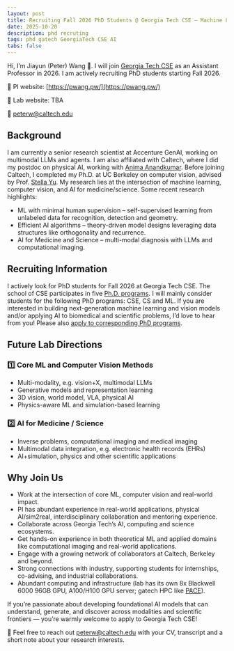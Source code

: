 ```yaml
---
layout: post
title: Recruiting Fall 2026 PhD Students @ Georgia Tech CSE — Machine Learning, Computer Vision and AI for Science
date: 2025-10-20
description: phd recruting
tags: phd gatech GeorgiaTech CSE AI
tabs: false
---
```



Hi, I’m Jiayun (Peter) Wang 👋. I will join [Georgia Tech CSE](https://cse.gatech.edu/) as an Assistant Professor in 2026. I am actively recruiting PhD students starting Fall 2026.

🔗 PI website: [https://pwang.pw/](https://pwang.pw/)

🔗 Lab website: TBA

📧 <peterw@caltech.edu>

## Background

I am currently a senior research scientist at Accenture GenAI, working on multimodal LLMs and agents. I am also affiliated with Caltech, where I did my postdoc on physical AI, working with [Anima Anandkumar](http://tensorlab.cms.caltech.edu/users/anima/). Before joining Caltech, I completed my Ph.D. at UC Berkeley on computer vision, advised by Prof. [Stella Yu](https://web.eecs.umich.edu/~stellayu/). My research lies at the intersection of machine learning, computer vision, and AI for medicine/science.
Some recent research highlights:
-   ML with minimal human supervision – self-supervised learning from unlabeled data for recognition, detection and geometry.
-   Efficient AI algorithms – theory-driven model designs leveraging data structures like orthogonality and recurrence.
-   AI for Medicine and Science – multi-modal diagnosis with LLMs and computational imaging.
    

## Recruiting Information

I actively look for PhD students for Fall 2026 at Georgia Tech CSE. The school of CSE participates in five [Ph.D. programs](https://cse.gatech.edu/phd-programs). I will mainly consider students for the following PhD programs: CSE, CS and ML. If you are interested in building next-generation machine learning and vision models and/or applying AI to biomedical and scientific problems, I’d love to hear from you! Please also [apply to corresponding PhD programs](https://grad.gatech.edu/admissions).

## Future Lab Directions

### 1️⃣ Core ML and Computer Vision Methods
-   Multi-modality, e.g. vision+X, multimodal LLMs
-   Generative models and representation learning
-   3D vision, world model, VLA, physical AI
-   Physics-aware ML and simulation-based learning
    

### 2️⃣ AI for Medicine / Science
-   Inverse problems, computational imaging and medical imaging
-   Multimodal data integration, e.g. electronic health records (EHRs)
-   AI+simulation, physics and other scientific applications
    

## Why Join Us

-   Work at the intersection of core ML, computer vision and real-world impact.
-   PI has abundant experience in real-world applications, physical AI/sim2real, interdisciplinary collaboration and mentoring experience.
-   Collaborate across Georgia Tech’s AI, computing and science ecosystems.
-   Get hands-on experience in both theoretical ML and applied domains like computational imaging and real-world applications.
-   Engage with a growing network of collaborators at Caltech, Berkeley and beyond.
-   Strong connections with industry, supporting students for internships, co-advising, and industrial collaborations.
-   Abundant computing and infrastructure (lab has its own 8x Blackwell 6000 96GB GPU, A100/H100 GPU server; gatech HPC like [PACE](https://pace.gatech.edu/)).
    
If you’re passionate about developing foundational AI models that can understand, generate, and discover across modalities and scientific frontiers — you’re warmly welcome to apply to Georgia Tech CSE!

📩 Feel free to reach out <peterw@caltech.edu> with your CV, transcript and a short note about your research interests.